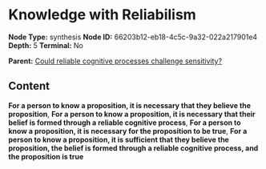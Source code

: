 # Knowledge with Reliabilism

**Node Type:** synthesis
**Node ID:** 66203b12-eb18-4c5c-9a32-022a217901e4
**Depth:** 5
**Terminal:** No

**Parent:** [Could reliable cognitive processes challenge sensitivity?](could-reliable-cognitive-processes-challenge-sensitivity-antithesis-a0d03947-1d44-4bb6-9158-45edda6e5d8e.md)

## Content

**For a person to know a proposition, it is necessary that they believe the proposition**, **For a person to know a proposition, it is necessary that their belief is formed through a reliable cognitive process**, **For a person to know a proposition, it is necessary for the proposition to be true**, **For a person to know a proposition, it is sufficient that they believe the proposition, the belief is formed through a reliable cognitive process, and the proposition is true**
